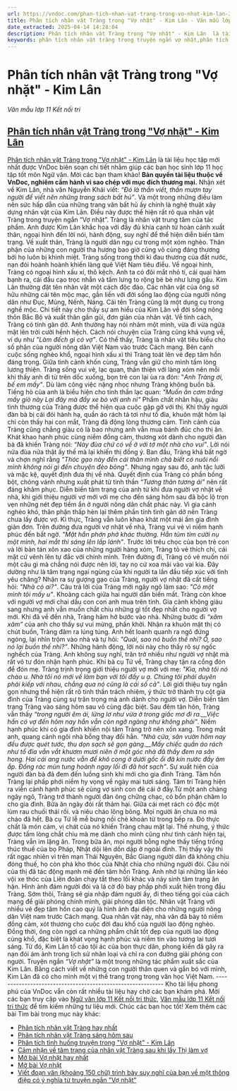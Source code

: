 ```yaml
---
url: https://vndoc.com/phan-tich-nhan-vat-trang-trong-vo-nhat-kim-lan-301371
title: Phân tích nhân vật Tràng trong "Vợ nhặt" - Kim Lân - Văn mẫu lớp 11 Kết nối tri - VnDoc.com
date_extracted: 2025-04-14 14:28:04
description: Phân tích nhân vật Tràng trong "Vợ nhặt" - Kim Lân  là tài liệu học tập mới nhất được VnDoc biên soạn chi tiết nhằm giúp các bạn học sinh lớp 11 học tập tốt môn Ngữ văn
keywords: phân tích nhân vật tràng trong truyện ngắn vợ nhặt,phân tích tràng,phân tích nhân vật tràng trong vợ nhặt,phân tích vợ nhặt nhân vật tràng,phân tích tràng sáng hôm sau,phân tích nhân vật tràng trong tác phẩm vợ nhặt,phan tich nhan vat trang,phân tích tràng trong vợ nhặt,phân tích nhân vật tràng
---
```


# Phân tích nhân vật Tràng trong "Vợ nhặt" - Kim Lân
 _Văn mẫu lớp 11 Kết nối tri_
## [Phân tích nhân vật Tràng trong "Vợ nhặt" - Kim Lân](<https://vndoc.com/phan-tich-nhan-vat-trang-trong-vo-nhat-kim-lan-301371>)
[Phân tích nhân vật Tràng trong "Vợ nhặt" - Kim Lân](<https://vndoc.com/phan-tich-nhan-vat-trang-trong-vo-nhat-kim-lan-301371>) là tài liệu học tập mới nhất được VnDoc biên soạn chi tiết nhằm giúp các bạn học sinh lớp 11 học tập tốt môn Ngữ văn. Mời các bạn tham khảo\!
**Bản quyền tài liệu thuộc về VnDoc, nghiêm cấm hành vi sao chép với mục đích thương mại.**
Nhận xét về Kim Lân, nhà văn Nguyễn Khải viết: _“Đó là thần viết, thần mượn tay người để viết nên những trang sách bất hủ”_. Và một trong những điều làm nên sức hấp dẫn của những trang văn bất hủ ấy chính là nghệ thuật xây dựng nhân vật của Kim Lân. Điều này được thể hiện rất rõ qua nhân vật Tràng trong truyện ngắn “Vợ nhặt”.
Tràng là nhân vật trung tâm của tác phẩm. Anh được Kim Lân khắc họa với đầy đủ khía cạnh từ hoàn cảnh xuất thân, ngoại hình đến lời nói, hành động, suy nghĩ để thể hiện diễn biến tâm trạng. Về xuất thân, Tràng là người dân ngụ cư trong một xóm nghèo. Thân phận của những con người tha hương bao giờ cũng vô cùng đáng thương bởi họ luôn bị khinh miệt. Tràng sống trong thời kì đau thương của đất nước, nạn đói hoành hoành khiến làng quê Việt Nam tiêu điều.
Về ngoại hình, Tràng có ngoại hình xấu xí, thô kệch. Anh ta có đôi mắt nhỏ tí, cái quai hàm bạnh ra, cái đầu cạo trọc nhẵn và tấm lưng to rộng bè bè như lưng gấu. Kim Lân thường đặt tên nhân vật một cách độc đáo. Các nhân vật của ông sở hữu những cái tên mộc mạc, gắn liền với đời sống lao động của người nông dân như Đục, Mủng, Nếnh, Náng. Cái tên Tràng cũng là một dụng cụ trong nghề mộc. Chi tiết này cho thấy sự am hiểu của Kim Lân về đời sống nông thôn Bắc Bộ và xuất thân gần gũi, đơn giản của nhân vật.
Về tính cách, Tràng có tính gàn dở. Anh thường hay nói nhảm một mình, vừa đi vừa ngửa mặt lên trời cười hềnh hệch. Cách nói chuyện của Tràng cũng khá vụng về, ví dụ như _"Làm đếch gì có vợ"_.
Có thể thấy, Tràng là nhân vật tiêu biểu cho số phận của người nông dân Việt Nam vào trước Cách mạng. Bên cạnh cuộc sống nghèo khổ, ngoại hình xấu xì thì Tràng toát lên vẻ đẹp tâm hồn đáng trọng.
Giữa tình cảnh khốn cùng, Tràng vẫn giữ cho mình tấm lòng lương thiện. Tràng sống vui vẻ, lạc quan, thân thiện với làng xóm nên mỗi khi thấy anh đi từ trên dốc xuống, bọn trẻ con lại ùa ra đón: "_Anh Tràng ơi, bế em mấy"_. Dù làm công việc nặng nhọc nhưng Tràng không buồn bã. Tiếng hò của anh là biểu hiện cho tinh thần lạc quan:
_"Muốn ăn cơm trắng mấy giò này_
 _Lại đây mà đẩy xe bò với anh nì"_
Phẩm chất nhân hậu, giàu tình thương của Tràng được thể hiện qua cuộc gặp gỡ với thị. Khi thấy người đàn bà bị cái đói hành hạ, quần áo rách tả tơi như tổ đỉa, khuôn mặt hõm lại chỉ còn thấy hai con mắt, Tràng đã động lòng thương cảm. Tình cảnh của Tràng cũng chẳng giàu có là bao nhưng anh vẫn mua bánh đúc cho thị ăn. Khát khao hạnh phúc cùng niềm đồng cảm, thương xót dành cho người đàn bà đã khiến Tràng nói: _“Này đùa chứ có về ở với tớ một nhà cho vui”_. Lời nói nửa đùa nửa thật ấy thế mà lại khiến thị đồng ý. Ban đầu, Tràng khá bất ngờ và chợn nghĩ rằng _"Thóc gạo này đến cái thân mình chả biết có nuôi nổi mình không nói gì đến chuyện đèo bòng"_. Nhưng ngay sau đó, anh tặc lưỡi và mặc kệ, quyết định đưa thị về nhà. Quyết định của Tràng có phần bồng bột, chóng vánh nhưng xuất phát từ tinh thần _“Tương thân tương ái”_ nên rất đáng khâm phục.
Diễn biến tâm trạng của anh từ khi đưa người vợ nhặt về nhà, khi giới thiệu người vợ mới với mẹ cho đến sáng hôm sau đã bộc lộ trọn vẹn những nét đẹp tiềm ẩn ở người nông dân chất phác này. Vì gia cảnh nghèo khó, thân phận thấp hèn lại thêm phần tính tình gàn dở nên Tràng chưa lấy được vợ. Kì thực, Tràng vẫn luôn khao khát một mái ấm gia đình giản đơn. Trên đường đưa người vợ nhặt về nhà, Tràng vui vẻ vì niềm hạnh phúc đến bất ngờ. _"Mặt hắn phớn phở khác thường. Hắn tủm tỉm cười nụ một mình, hai mắt thì sáng lên lấp lánh"_. Trước lời trêu chọc của bọn trẻ con và lời bàn tán xôn xao của những người hàng xóm, Tràng tỏ vẻ thích chí, cái mặt cứ vênh lên tự đắc với chính mình. Trên đường đi, Tràng có vẻ muốn nói một câu gì mà chẳng nói được nên lời, tay nọ cứ xoa mãi vào vai kia. Đây dường như là tâm trạng ngại ngùng của khi người ta lần đầu tiếp xúc với tình yêu chăng? Nhận ra sự gượng gạo của Tràng, người vợ nhặt đã cất tiếng hỏi: _"Nhà có ai?"_. Câu trả lời của Tràng mới ngây ngô làm sao: _"Có một mình tôi mấy u"_. Khoảng cách giữa hai người dần biến mất. Tràng còn khoe với người vợ mới chai dầu con con anh mua trên tỉnh. Gia cảnh không giàu sang nhưng anh vẫn muốn chắt chiu những gì tốt đẹp nhất cho người vợ mới.
Khi đã về đến nhà, Tràng hăm hở bước vào nhà. Những bước đi _“xăm xăm”_ của anh cho thấy sự vui mừng, phấn khởi. Nhận ra khuôn mặt thị có chút buồn, Tràng đâm ra lúng túng. Anh hết loanh quanh ra ngõ đứng ngóng, lại nhìn trộm vào nhà và tự hỏi: _"Quái, sao nó buồn thế nhỉ? Ồ, sao nó lại buồn thế nhỉ?”_. Những hành động, lời nói này cho thấy rõ sự ngốc nghếch của Tràng. Anh không suy nghĩ, trăn trở nhiều như người vợ nhặt mà rất vô tư đón nhận hạnh phúc.
Khi bà cụ Tứ về, Tràng chạy tận ra cổng đón để đón mẹ. Tràng trịnh trọng giới thiệu người vợ mới với mẹ: _"Kìa, nhà tôi nó chào u. Nhà tôi nó mới về làm bạn với tôi đấy u ạ. Chúng tôi phải duyên phải kiếp với nhau, chẳng qua nó cũng là cái số cả"_. Lời giới thiệu tuy ngắn gọn nhưng thể hiện rất rõ tinh thần trách nhiệm, ý thức trở thành trụ cột gia đình của Tràng cùng sự trân trọng mà anh dành cho người vợ.
Diễn biến tâm trạng Tràng vào sáng hôm sau vô cùng đặc biệt. Sau đêm tân hôn, Tràng vẫn thấy _“trong người êm ái, lửng lơ như vừa ở trong giấc mơ đi ra.__Việc hắn có vợ đến hôm nay hắn vẫn còn ngỡ ngàng như không phải"_. Niềm hạnh phúc khi có gia đình khiến nội tâm Tràng trở nên xốn xang. Trong mắt anh, quang cảnh ngôi nhà bỗng thay đổi hẳn. _“Nhà cửa, sân vườn hôm nay đều được quét tước, thu dọn sạch sẽ gọn gàng.__Mấy chiếc quần áo rách như tổ đỉa vẫn vắt khươm mươi niên ở một góc nhà đã thấy đem ra sân hong. Hai cái ang nước vẫn để khô cong ở dưới gốc ổi đã kín nước đầy ăm ắp. Đống rác mùn tung hoành ngay lối đi đã hót sạch”_. Sự xuất hiện của người đàn bà đã đem đến luồng sinh khí mới cho gia đình Tràng. Tâm hồn Tràng lại phấp phới niềm hy vọng về ngày mai tươi sáng. Tâm trí Tràng hiện ra viễn cảnh hạnh phúc sẽ cùng vợ sinh con đẻ cái ở đấy.Từ một anh chàng ngây ngô, Tràng trở thành người đàn ông chững chạc, có bổn phận chăm lo cho gia đình.
Bữa ăn ngày đói rất thảm hại. Giữa cái mẹt rách có độc một lùm rau chuối thái rối. và niêu cháo lõng bõng. Mọi người ăn chưa no mà cháo đã hết. Bà cụ Tứ lễ mễ bưng nồi chè khoán từ trong bếp ra. Đó thực chất là món cám, vị chát của nó khiến Tràng chau mặt lại. Thế nhưng, ý thức được tấm lòng chắt chiu mà mẹ dành cho mình cũng như tình cảnh hiện tại, Tràng vẫn im lặng ăn. Trong bữa ăn, mọi người bỗng nghe thấy tiếng trống thúc thuế của bọ Pháp, Nhật dội lên dồn dập ở ngoài đình. Thị thấy vậy thì rất ngạc nhiên vì trên mạn Thái Nguyên, Bắc Giang người dân đã không chịu đóng thuế, họ còn phá kho thóc của Nhật chia cho những người đói. Câu nói của thị đã tác động mạnh mẽ đến tâm hồn Tràng. Anh nhớ lại những lần kéo vội xe thóc của Liên đoàn chạy tắt theo lối khác và nảy sinh tâm trạng ân hận. Hình ảnh đám người đói và lá cờ đỏ bay phấp phới xuất hiện trong đầu Tràng. Sớm thôi, Tràng sẽ gia nhập đám người ấy, đi theo tiếng gọi của cách mạng để giải phóng chính mình, giải phóng dân tộc.
Nhân vật Tràng với nhiều vẻ đẹp tâm hồn cao quý là hình ảnh đại diện cho những người nông dân Việt nam trước Cách mạng. Qua nhân vật này, nhà văn đã bày tỏ niềm đồng cảm, xót thương cho cuộc đời đau khổ của người lao động nghèo. Đồng thời, ông còn ngợi ca những phẩm chất tốt đẹp của người lao động cùng khổ, đặc biệt là khát vọng hạnh phúc và niềm tin vào tương lai tươi sáng. Từ đó, Kim Lân tố cáo tội ác của bọn thực dân, phong kiến đã gây ra nạn đói ám ảnh trong lịch sử nhân loại và chỉ ra con đường giải phóng con người.
Truyện ngắn _“Vợ nhặt”_ là một trong những tác phẩm xuất sắc của Kim Lân. Bằng cách viết về những con người thân quen và gắn bó với mình, Kim Lân đã có cho mình một vị thế trang trọng trong văn học Việt Nam.
\-----------------------------------------------------------
Kho tài liệu phong phú của VnDoc vẫn còn rất nhiều tài liệu hay chờ các bạn khám phá. Mời các bạn truy cập vào [Ngữ văn lớp 11 Kết nối tri thức](<https://vndoc.com/ngu-van-11-ket-noi-tri-thuc>), [Văn mẫu lớp 11 Kết nối tri thức](<https://vndoc.com/van-mau-lop11>) để tìm kiếm những tư liệu mới. Chúc các bạn học tốt\!
Xem thêm các bài Tìm bài trong mục này khác:
  * [Phân tích nhân vật Tràng hay nhất](</phan-tich-nhan-vat-trang-trong-tac-pham-vo-nhat-cua-kim-lan-85727>)
  * [Phân tích nhân vật Tràng sáng hôm sau](</phan-tich-nhan-vat-trang-sang-hom-sau-253896>)
  * [Phân tích tình huống truyện trong "Vợ nhặt" - Kim Lân](</phan-tich-tinh-huong-truyen-trong-vo-nhat-kim-lan-298015>)
  * [Cảm nhận về tâm trạng của nhân vật Tràng sau khi lấy Thị làm vợ](</cam-nhan-ve-tam-trang-cua-nhan-vat-trang-sau-khi-lay-thi-lam-vo-198999>)
  * [Mở bài Vợ nhặt hay nhất](</mo-bai-vo-nhat-hay-nhat-201459>)
  * [Mở bài Vợ nhặt](</mo-bai-truyen-ngan-vo-nhat-cua-kim-lan-185785>)
  * [Viết đoạn văn \(khoảng 150 chữ\) trình bày suy nghĩ của bạn về một thông điệp có ý nghĩa từ truyện ngắn "Vợ nhặt" ](</viet-doan-van-khoang-150-chu-trinh-bay-suy-nghi-cua-ban-ve-mot-thong-diep-co-y-nghia-tu-truyen-ngan-vo-nhat-300252>)

